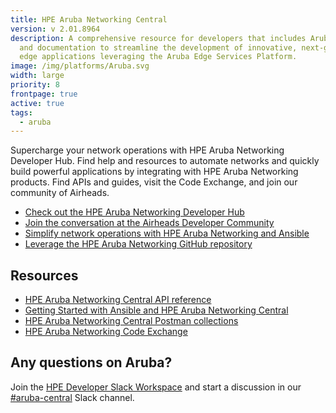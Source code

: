```yaml
---
title: HPE Aruba Networking Central
version: v 2.01.8964
description: A comprehensive resource for developers that includes Aruba APIs
  and documentation to streamline the development of innovative, next-generation
  edge applications leveraging the Aruba Edge Services Platform.
image: /img/platforms/Aruba.svg
width: large
priority: 8
frontpage: true
active: true
tags:
  - aruba
---
```

Supercharge your network operations with HPE Aruba Networking Developer Hub. Find help and resources to automate networks and quickly build powerful applications by integrating with HPE Aruba Networking products. Find APIs and guides, visit the Code Exchange, and join our community of Airheads.

* [Check out the HPE Aruba Networking Developer Hub](https://devhub.arubanetworks.com/)    
* [Join the conversation at the Airheads Developer Community](https://community.arubanetworks.com/community-home/digestviewer?communitykey=ea467413-8db4-4c49-b5f8-1a12f193e959&tab=digestviewer)    
* [Simplify network operations with HPE Aruba Networking and Ansible](https://www.ansible.com/integrations/networks/aruba)    
* [Leverage the HPE Aruba Networking GitHub repository](https://github.com/aruba)

     

## Resources

* [HPE Aruba Networking Central API reference](https://developer.arubanetworks.com/hpe-aruba-networking-central/docs/rest-api-getting-started)    
* [Getting Started with Ansible and HPE Aruba Networking Central](https://developer.arubanetworks.com/aruba-central/docs/ansible-getting-started)    
* [HPE Aruba Networking Central Postman collections](https://github.com/aruba/aruba-postman-collections)     
* [HPE Aruba Networking Code Exchange](https://devhub.arubanetworks.com/code-exchange)      

## Any questions on Aruba?

Join the [HPE Developer Slack Workspace](https://slack.hpedev.io/) and start a discussion in our [\#aruba-central](https://hpedev.slack.com/archives/C0164BJHKJP) Slack channel.